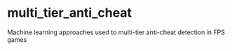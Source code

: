 # multi_tier_anti_cheat
Machine learning approaches used to multi-tier anti-cheat detection in FPS games
